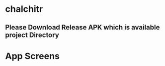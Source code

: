 # chalchitr


## Please Download Release APK which is available project Directory




# App Screens







